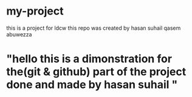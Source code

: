 # my-project
this is a project for ldcw
this repo was created by hasan suhail qasem abuwezza
<h1>"hello
  this is a dimonstration for the(git & github) part of the  project done and made by hasan suhail "</h2>
